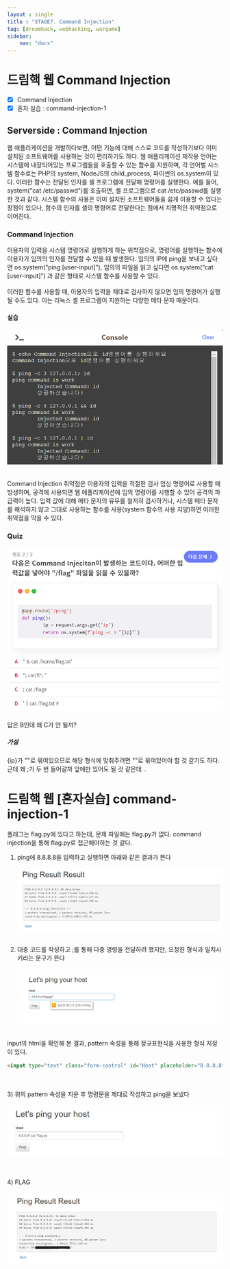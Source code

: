 ```yaml
---
layout : single
title : "STAGE7. Command Injection"
tag: [dreamhack, webhacking, wargame]
sidebar:
    nav: "docs"
---
```


# 드림핵 웹 Command Injection

-  [x] Command Injection
-  [x] 혼자 실습 : command-injection-1

## Serverside : Command Injection
웹 애플리케이션을 개발하다보면, 어떤 기능에 대해 스스로 코드를 작성하기보다 이미 설치된 소프트웨어를 사용하는 것이 편리하기도 하다. 웹 애플리케이션 제작용 언어는 시스템에 내장되어있는 프로그램들을 호출할 수 있는 함수를 지원하며, 각 언어벌 시스템 함수로는 PHP의 system, NodeJS의 child_process, 파이썬의 os.system이 있다. 이러한 함수는 전달된 인자를 셸 프로그램에 전달해 명령어를 실행한다. 예를 들어, system("cat /etc/passwd")를 호출하면, 셸 프로그램으로 cat /etc/passwd를 실행한 것과 같다. 시스템 함수의 사용은 이미 설치된 소프트웨어들을 쉽게 이용할 수 있다는 장점이 있으나, 함수의 인자를 셸의 명령어로 전달한다는 점에서 치명적인 취약점으로 이어진다. 

### Command Injection
이용자의 입력을 시스템 명령어로 실행하게 하는 위챡점으로, 명령어를 실행하는 함수에 이용자가 임의의 인자를 전달할 수 있을 때 발생한다. 임의의 IP에 ping을 보내고 싶다면 os.system(“ping [user-input]”), 임의의 파일을 읽고 싶다면 os.system(“cat [user-input]”) 과 같은 형태로 시스템 함수를 사용할 수 있다. <br><Br>
이러한 함수를 사용할 때, 이용자의 입력을 제대로 검사하지 않으면 임의 명령어가 실행될 수도 있다. 이는 리눅스 셸 프로그램이 지원하는 다양한 메타 문자 때문이다. 

#### 실습
<img src = "/images/webbackground/10.png"><br><Br>

Command Injection 취약점은 이용자의 입력을 적절한 검사 업싱 명령어로 사용할 때 방생하며, 공격에 사용되면 웹 애플리케이션에 임의 명령어를 시행할 수 있어 공격의 파급력이 높다. 입력 값에 대해 메타 문자의 유무를 철저히 검사하거나, 시스템 메타 문자를 해석하지 않고 그대로 사용하는 함수를 사용(system 함수의 사용 지양)하면 이러한 취약점을 막을 수 있다.

### Quiz
<img src = "/images/webbackground/11.png"><br><Br>
답은 B인데 왜 C가 안 될까?

##### 가설
{ip}가 ""로 묶여있으므로 해당 형식에 맞춰주려면 ""로 묶여있어야 할 것 같기도 하다. 근데 왜 ;가 두 번 들어갈까 앞에만 있어도 될 것 같은데 ..

# 드림핵 웹 [혼자실습] command-injection-1
플래그는 flag.py에 있다고 하는데, 문제 파일에는 flag.py가 없다. command injection을 통해 flag.py로 접근해야하는 것 같다.

1) ping에 8.8.8.8을 입력하고 실행하면 아래와 같은 결과가 뜬다<br><Br>
<img src = "/images/wargame/8.png"><br><Br>

2) 대충 코드를 작성하고 ;를 통해 다중 명령을 전달하려 했지만, 요청한 형식과 일치시키라는 문구가 뜬다<br><Br>
<img src = "/images/wargame/9.png"><br><Br>

input의 html을 확인해 본 결과, pattern 속성을 통해 정규표현식을 사용한 형식 지정이 있다. 
```html
<input type="text" class="form-control" id="Host" placeholder="8.8.8.8" name="host" pattern="[A-Za-z0-9.]{5,20}" required="">
```
<br><Br>
3) 위의 pattern 속성을 지운 후 명령문을 제대로 작성하고 ping을 보냈다<br><Br>
<img src = "/images/wargame/11.png"><br><Br>
<br><Br>
4) FLAG<br><Br>
<img src = "/images/wargame/10.png">
